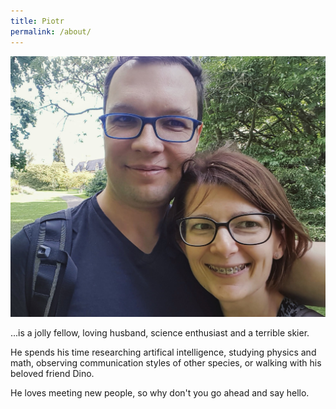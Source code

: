 ```yaml
---
title: Piotr
permalink: /about/
---
```


![Piotr and Danusia](https://github.com/paksas/paksas.github.io/raw/master/_images/piotr.jpg "Piotr and Danusia")

...is a jolly fellow, loving husband, science enthusiast and a terrible skier.

He spends his time researching artifical intelligence, studying physics and math, observing communication styles of other species, or walking with his beloved friend Dino.

He loves meeting new people, so why don't you go ahead and say hello.